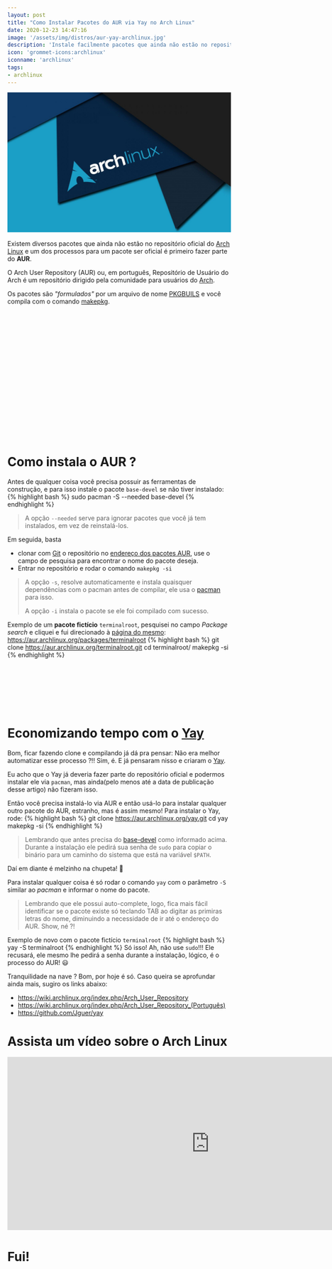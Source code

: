 ```yaml
---
layout: post
title: "Como Instalar Pacotes do AUR via Yay no Arch Linux"
date: 2020-12-23 14:47:16
image: '/assets/img/distros/aur-yay-archlinux.jpg'
description: 'Instale facilmente pacotes que ainda não estão no repositório oficial.'
icon: 'grommet-icons:archlinux'
iconname: 'archlinux'
tags:
- archlinux
---
```


![Como Instalar Pacotes do AUR via Yay no Arch Linux](/assets/img/distros/aur-yay-archlinux.jpg)

Existem diversos pacotes que ainda não estão no repositório oficial do [Arch Linux](https://terminalroot.com.br/2020/01/arch-linux-openbox-tint2.html) e um dos processos para um pacote ser oficial é primeiro fazer parte do **AUR**.

O Arch User Repository (AUR) ou, em português, Repositório de Usuário do Arch é um repositório dirigido pela comunidade para usuários do [Arch](https://terminalroot.com.br/tags#archlinux).

Os pacotes são *"formulados"* por um arquivo de nome [PKGBUILS](https://wiki.archlinux.org/index.php/PKGBUILD) e você compila com o comando [makepkg](https://wiki.archlinux.org/index.php/Makepkg).

<!-- QUADRADO -->
<script async src="//pagead2.googlesyndication.com/pagead/js/adsbygoogle.js"></script>
<ins class="adsbygoogle"
style="display:inline-block;width:336px;height:280px"
data-ad-client="ca-pub-2838251107855362"
data-ad-slot="5351066970"></ins>
<script>
(adsbygoogle = window.adsbygoogle || []).push({});
</script>

# Como instala o AUR ?
Antes de qualquer coisa você precisa possuir as ferramentas de construção, e para isso instale o pacote `base-devel` se não tiver instalado:
{% highlight bash %}
sudo pacman -S --needed base-devel
{% endhighlight %}
> A opção `--needed` serve para ignorar pacotes que você já tem instalados, em vez de reinstalá-los.

Em seguida, basta 
+ clonar com [Git](https://terminalroot.com.br/git/) o repositório no [endereço dos pacotes AUR](https://aur.archlinux.org/), use o campo de pesquisa para encontrar o nome do pacote deseja.
+ Entrar no repositório e rodar o comando `makepkg -si`
> A opção `-s`, resolve automaticamente e instala quaisquer dependências com o pacman antes de compilar, ele usa o [pacman](https://wiki.archlinux.org/index.php/Pacman) para isso.
> 
> A opção `-i` instala o pacote se ele foi compilado com sucesso.

Exemplo de um **pacote fictício** `terminalroot`, pesquisei no campo *Package search* e cliquei e fui direcionado à [página do mesmo](https://aur.archlinux.org/packages/): <https://aur.archlinux.org/packages/terminalroot>
{% highlight bash %}
git clone https://aur.archlinux.org/terminalroot.git
cd terminalroot/
makepkg -si
{% endhighlight %}

<!-- MINI ANÚNCIO -->
<script async src="//pagead2.googlesyndication.com/pagead/js/adsbygoogle.js"></script>
<!-- Games Root -->
<ins class="adsbygoogle"
style="display:inline-block;width:730px;height:95px"
data-ad-client="ca-pub-2838251107855362"
data-ad-slot="5351066970"></ins>
<script>
(adsbygoogle = window.adsbygoogle || []).push({});
</script>

# Economizando tempo com o [Yay](https://github.com/Jguer/yay)
Bom, ficar fazendo clone e compilando já dá pra pensar: Não era melhor automatizar esse processo ?!! Sim, é. E já pensaram nisso e criaram o [Yay](https://github.com/Jguer/yay).

Eu acho que o Yay já deveria fazer parte do repositório oficial e podermos instalar ele via `pacman`, mas ainda(pelo menos até a data de publicação desse artigo) não fizeram isso.

Então você precisa instalá-lo via AUR e então usá-lo para instalar qualquer outro pacote do AUR, estranho, mas é assim mesmo! Para instalar o Yay, rode:
{% highlight bash %}
git clone https://aur.archlinux.org/yay.git
cd yay
makepkg -si
{% endhighlight %}
> Lembrando que antes precisa do [base-devel](https://archlinux.org/groups/x86_64/base-devel/) como informado acima. Durante a instalação ele pedirá sua senha de `sudo` para copiar o binário para um caminho do sistema que está na variável `$PATH`.

Daí em diante é melzinho na chupeta! 🍺 

Para instalar qualquer coisa é só rodar o comando `yay` com o parâmetro `-S` similar ao *pacman* e informar o nome do pacote.
> Lembrando que ele possui auto-complete, logo, fica mais fácil identificar se o pacote existe só teclando TAB ao digitar as primiras letras do nome, diminuindo a necessidade de ir até o endereço do AUR. Show, né ?!

Exemplo de novo com o pacote fictício `terminalroot`
{% highlight bash %}
yay -S terminalroot
{% endhighlight %}
Só isso! Ah, não use `sudo`!!! Ele recusará, ele mesmo lhe pedirá a senha durante a instalação, lógico, é o processo do AUR! 😃 

Tranquilidade na nave ? Bom, por hoje é só. Caso queira se aprofundar ainda mais, sugiro os links abaixo:
+ <https://wiki.archlinux.org/index.php/Arch_User_Repository>
+ <https://wiki.archlinux.org/index.php/Arch_User_Repository_(Português)>
+ <https://github.com/Jguer/yay>

# Assista um vídeo sobre o Arch Linux

<iframe width="910" height="390" src="https://www.youtube.com/embed/rxN9jNXiy-c" frameborder="0" allow="accelerometer; autoplay; clipboard-write; encrypted-media; gyroscope; picture-in-picture" allowfullscreen></iframe>

<!-- RETANGULO LARGO 2 -->
<script async src="//pagead2.googlesyndication.com/pagead/js/adsbygoogle.js"></script>
<ins class="adsbygoogle"
style="display:block; text-align:center;"
data-ad-layout="in-article"
data-ad-format="fluid"
data-ad-client="ca-pub-2838251107855362"
data-ad-slot="8549252987"></ins>
<script>
(adsbygoogle = window.adsbygoogle || []).push({});
</script>


# Fui!


